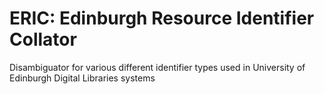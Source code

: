 # ERIC: Edinburgh Resource Identifier Collator
Disambiguator for various different identifier types used in University of Edinburgh Digital Libraries systems
